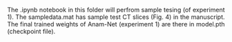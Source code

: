 
<p align="justify" markdown="1">
The .ipynb notebook in this folder will perfrom sample tesing (of experiment 1). The sampledata.mat has sample test CT slices (Fig. 4) in the manuscript. The final trained weights of Anam-Net (experiment 1) are there in model.pth (checkpoint file).
</p>
